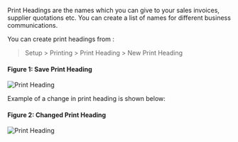 Print Headings are the names which you can give to your sales invoices,
supplier quotations etc. You can create a list of names for different business
communications.

You can create print headings from :

> Setup > Printing > Print Heading > New Print Heading

#### Figure 1: Save Print Heading

![Print Heading](assets/frappe_io/images/erpnext/print-heading1.png)

Example of a change in print heading is shown below:

#### Figure 2: Changed Print Heading

![Print Heading](assets/frappe_io/images/erpnext/print-heading2.png)
